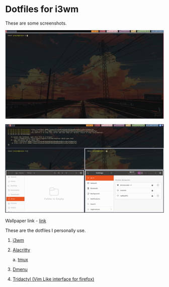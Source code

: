 # Dotfiles for i3wm

These are some screenshots.


![alt text](https://raw.githubusercontent.com/prajinkhadka/dotfiles/master/demo%20Screenshots/alacritty.png)

![alt text](https://raw.githubusercontent.com/prajinkhadka/dotfiles/master/demo%20Screenshots/i31.png)

Wallpaper link - [link](https://raw.githubusercontent.com/prajinkhadka/dotfiles/master/demo%20Screenshots/wallpaperflare.com_wallpaper.jpg)


These are the dotfiles I personally use. 

1. [i3wm](https://i3wm.org/)

2. [Alacritty](https://github.com/alacritty/alacritty)

   a. [tmux](https://github.com/tmux/tmux/wiki)
   
3. [Dmenu](https://wiki.archlinux.org/index.php/Dmenu)

4. [Tridactyl (Vim Like interface for firefox)](https://github.com/tridactyl/tridactyl)
